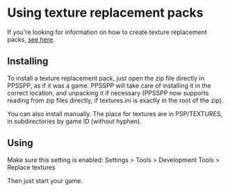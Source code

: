 # Using texture replacement packs

If you're looking for information on how to create texture replacement packs, [see here](/docs/reference/texture-replacement).

## Installing

To install a texture replacement pack, just open the zip file directly in PPSSPP, as if it was a game. PPSSPP will take care of installing it in the correct location, and unpacking it if necessary (PPSSPP now supports reading from zip files directly, if textures.ini is exactly in the root of the zip).

You can also install manually. The place for textures are in PSP/TEXTURES, in subdirectories by game ID (without hyphen).

## Using

Make sure this setting is enabled: Settings > Tools > Development Tools > Replace textures

Then just start your game.